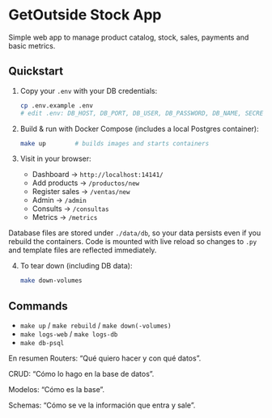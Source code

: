 # GetOutside Stock App

Simple web app to manage product catalog, stock, sales, payments and basic metrics.

## Quickstart

1. Copy your `.env` with your DB credentials:
   ```bash
   cp .env.example .env
   # edit .env: DB_HOST, DB_PORT, DB_USER, DB_PASSWORD, DB_NAME, SECRET_KEY
   ```

2. Build & run with Docker Compose (includes a local Postgres container):
   ```bash
   make up        # builds images and starts containers
   ```

3. Visit in your browser:
   - Dashboard → `http://localhost:14141/`
   - Add products → `/productos/new`
   - Register sales → `/ventas/new`
   - Admin → `/admin`
   - Consults → `/consultas`
   - Metrics → `/metrics`

Database files are stored under `./data/db`, so your data persists even if you
rebuild the containers.  Code is mounted with live reload so changes to `.py`
and template files are reflected immediately.

4. To tear down (including DB data):
   ```bash
   make down-volumes
   ```

## Commands

- `make up` / `make rebuild` / `make down(-volumes)`  
- `make logs-web` / `make logs-db`  
- `make db-psql`



En resumen
Routers: “Qué quiero hacer y con qué datos”.

CRUD: “Cómo lo hago en la base de datos”.

Modelos: “Cómo es la base”.

Schemas: “Cómo se ve la información que entra y sale”.